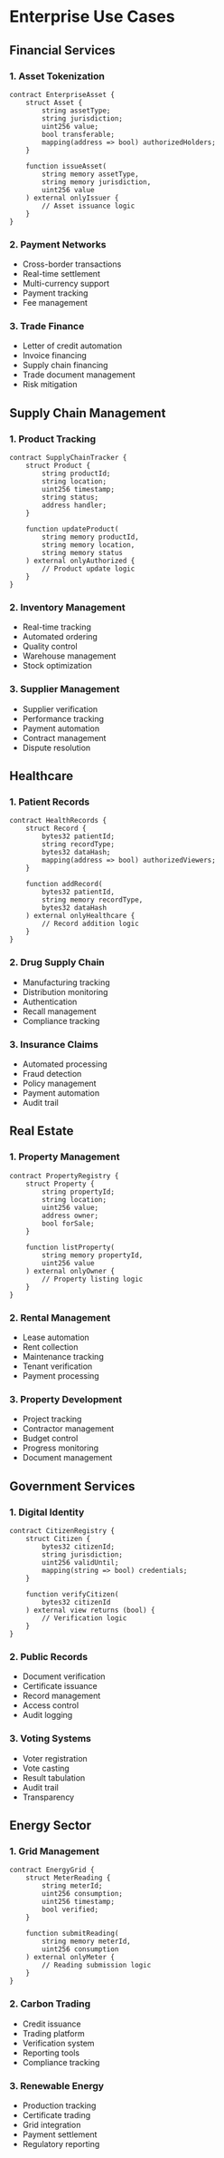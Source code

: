 # Enterprise Use Cases

## Financial Services

### 1. Asset Tokenization
```solidity
contract EnterpriseAsset {
    struct Asset {
        string assetType;
        string jurisdiction;
        uint256 value;
        bool transferable;
        mapping(address => bool) authorizedHolders;
    }
    
    function issueAsset(
        string memory assetType,
        string memory jurisdiction,
        uint256 value
    ) external onlyIssuer {
        // Asset issuance logic
    }
}
```

### 2. Payment Networks
- Cross-border transactions
- Real-time settlement
- Multi-currency support
- Payment tracking
- Fee management

### 3. Trade Finance
- Letter of credit automation
- Invoice financing
- Supply chain financing
- Trade document management
- Risk mitigation

## Supply Chain Management

### 1. Product Tracking
```solidity
contract SupplyChainTracker {
    struct Product {
        string productId;
        string location;
        uint256 timestamp;
        string status;
        address handler;
    }
    
    function updateProduct(
        string memory productId,
        string memory location,
        string memory status
    ) external onlyAuthorized {
        // Product update logic
    }
}
```

### 2. Inventory Management
- Real-time tracking
- Automated ordering
- Quality control
- Warehouse management
- Stock optimization

### 3. Supplier Management
- Supplier verification
- Performance tracking
- Payment automation
- Contract management
- Dispute resolution

## Healthcare

### 1. Patient Records
```solidity
contract HealthRecords {
    struct Record {
        bytes32 patientId;
        string recordType;
        bytes32 dataHash;
        mapping(address => bool) authorizedViewers;
    }
    
    function addRecord(
        bytes32 patientId,
        string memory recordType,
        bytes32 dataHash
    ) external onlyHealthcare {
        // Record addition logic
    }
}
```

### 2. Drug Supply Chain
- Manufacturing tracking
- Distribution monitoring
- Authentication
- Recall management
- Compliance tracking

### 3. Insurance Claims
- Automated processing
- Fraud detection
- Policy management
- Payment automation
- Audit trail

## Real Estate

### 1. Property Management
```solidity
contract PropertyRegistry {
    struct Property {
        string propertyId;
        string location;
        uint256 value;
        address owner;
        bool forSale;
    }
    
    function listProperty(
        string memory propertyId,
        uint256 value
    ) external onlyOwner {
        // Property listing logic
    }
}
```

### 2. Rental Management
- Lease automation
- Rent collection
- Maintenance tracking
- Tenant verification
- Payment processing

### 3. Property Development
- Project tracking
- Contractor management
- Budget control
- Progress monitoring
- Document management

## Government Services

### 1. Digital Identity
```solidity
contract CitizenRegistry {
    struct Citizen {
        bytes32 citizenId;
        string jurisdiction;
        uint256 validUntil;
        mapping(string => bool) credentials;
    }
    
    function verifyCitizen(
        bytes32 citizenId
    ) external view returns (bool) {
        // Verification logic
    }
}
```

### 2. Public Records
- Document verification
- Certificate issuance
- Record management
- Access control
- Audit logging

### 3. Voting Systems
- Voter registration
- Vote casting
- Result tabulation
- Audit trail
- Transparency

## Energy Sector

### 1. Grid Management
```solidity
contract EnergyGrid {
    struct MeterReading {
        string meterId;
        uint256 consumption;
        uint256 timestamp;
        bool verified;
    }
    
    function submitReading(
        string memory meterId,
        uint256 consumption
    ) external onlyMeter {
        // Reading submission logic
    }
}
```

### 2. Carbon Trading
- Credit issuance
- Trading platform
- Verification system
- Reporting tools
- Compliance tracking

### 3. Renewable Energy
- Production tracking
- Certificate trading
- Grid integration
- Payment settlement
- Regulatory reporting
